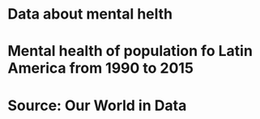 # Data about mental helth

# Mental health of population fo Latin America from 1990 to 2015

# Source: Our World in Data
